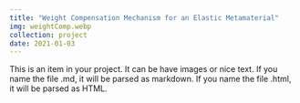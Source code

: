```yaml
---
title: "Weight Compensation Mechanism for an Elastic Metamaterial"
img: weightComp.webp
collection: project
date: 2021-01-03
---
```


This is an item in your project. It can be have images or nice text. If you name the file .md, it will be parsed as markdown. If you name the file .html, it will be parsed as HTML.
